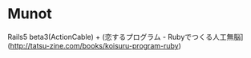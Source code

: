 # Munot

Rails5 beta3(ActionCable) + (恋するプログラム - Rubyでつくる人工無脳](http://tatsu-zine.com/books/koisuru-program-ruby)
